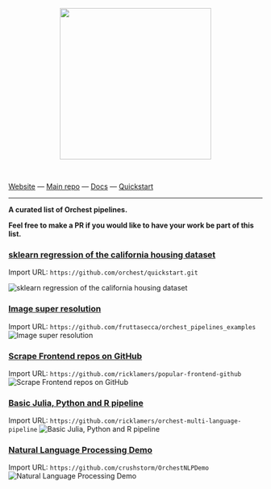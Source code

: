 <p align="center">
<a href="https://orchest.io">
  <img src="imgs/logo.png" width="300px" />
</a>
</p>
<br/>

[Website](https://www.orchest.io) —
[Main repo](https://github.com/orchest/orchest) —
[Docs](https://orchest.readthedocs.io/en/stable/) —
[Quickstart](https://orchest.readthedocs.io/en/stable/getting_started/quickstart.html)

---
**A curated list of Orchest pipelines.**

**Feel free to make a PR if you would like to have your work be part of this list.**
 
### [sklearn regression of the california housing dataset](https://github.com/orchest/quickstart.git)

Import URL: `https://github.com/orchest/quickstart.git`

![sklearn regression of the california housing dataset](https://pviz.orchest.io/?pipeline=https://github.com/orchest/quickstart/blob/main/california_housing.orchest&v=2)

### [Image super resolution](https://github.com/fruttasecca/orchest_pipelines_examples) 

Import URL: `https://github.com/fruttasecca/orchest_pipelines_examples`
![Image super resolution](https://pviz.orchest.io/?pipeline=https://github.com/fruttasecca/orchest_pipelines_examples/blob/main/image-super-resolution/super_resolution_multiple.orchest)

### [Scrape Frontend repos on GitHub](https://github.com/ricklamers/popular-frontend-github)

Import URL: `https://github.com/ricklamers/popular-frontend-github`
![Scrape Frontend repos on GitHub](https://pviz.orchest.io/?pipeline=https://github.com/ricklamers/popular-frontend-github/blob/master/main.orchest)

### [Basic Julia, Python and R pipeline](https://github.com/ricklamers/orchest-multi-language-pipeline)

Import URL: `https://github.com/ricklamers/orchest-multi-language-pipeline`
![Basic Julia, Python and R pipeline](https://pviz.orchest.io/?pipeline=https://github.com/ricklamers/orchest-multi-language-pipeline/blob/master/main.orchest)

### [Natural Language Processing Demo](https://github.com/crushstorm/OrchestNLPDemo)

Import URL: `https://github.com/crushstorm/OrchestNLPDemo`
![Natural Language Processing Demo](https://pviz.orchest.io/?pipeline=https://github.com/crushstorm/OrchestNLPDemo/blob/master/demo.orchest)
